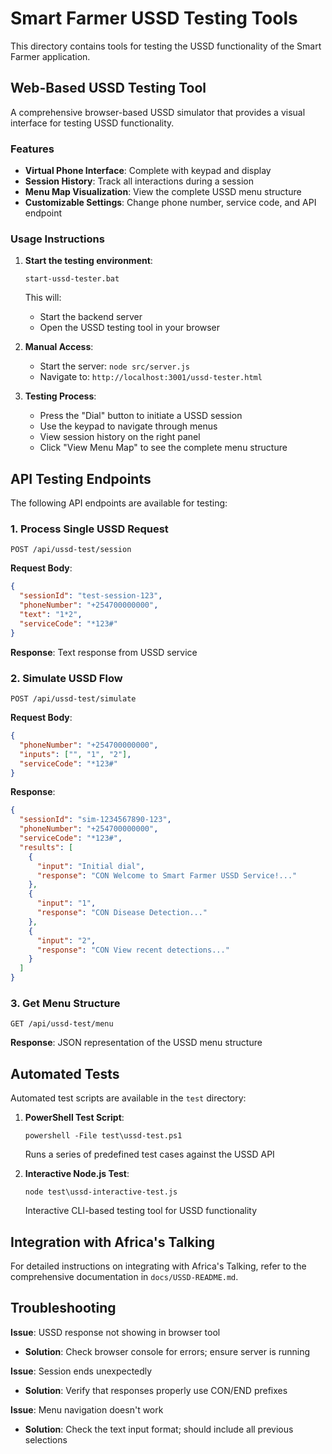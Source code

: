 # Smart Farmer USSD Testing Tools

This directory contains tools for testing the USSD functionality of the Smart Farmer application.

## Web-Based USSD Testing Tool

A comprehensive browser-based USSD simulator that provides a visual interface for testing USSD functionality.

### Features

- **Virtual Phone Interface**: Complete with keypad and display
- **Session History**: Track all interactions during a session
- **Menu Map Visualization**: View the complete USSD menu structure
- **Customizable Settings**: Change phone number, service code, and API endpoint

### Usage Instructions

1. **Start the testing environment**:
   ```
   start-ussd-tester.bat
   ```
   This will:
   - Start the backend server
   - Open the USSD testing tool in your browser

2. **Manual Access**:
   - Start the server: `node src/server.js`
   - Navigate to: `http://localhost:3001/ussd-tester.html`

3. **Testing Process**:
   - Press the "Dial" button to initiate a USSD session
   - Use the keypad to navigate through menus
   - View session history on the right panel
   - Click "View Menu Map" to see the complete menu structure

## API Testing Endpoints

The following API endpoints are available for testing:

### 1. Process Single USSD Request

```
POST /api/ussd-test/session
```

**Request Body**:
```json
{
  "sessionId": "test-session-123",
  "phoneNumber": "+254700000000",
  "text": "1*2",
  "serviceCode": "*123#"
}
```

**Response**: Text response from USSD service

### 2. Simulate USSD Flow

```
POST /api/ussd-test/simulate
```

**Request Body**:
```json
{
  "phoneNumber": "+254700000000",
  "inputs": ["", "1", "2"],
  "serviceCode": "*123#"
}
```

**Response**:
```json
{
  "sessionId": "sim-1234567890-123",
  "phoneNumber": "+254700000000",
  "serviceCode": "*123#",
  "results": [
    {
      "input": "Initial dial",
      "response": "CON Welcome to Smart Farmer USSD Service!..."
    },
    {
      "input": "1",
      "response": "CON Disease Detection..."
    },
    {
      "input": "2",
      "response": "CON View recent detections..."
    }
  ]
}
```

### 3. Get Menu Structure

```
GET /api/ussd-test/menu
```

**Response**: JSON representation of the USSD menu structure

## Automated Tests

Automated test scripts are available in the `test` directory:

1. **PowerShell Test Script**:
   ```
   powershell -File test\ussd-test.ps1
   ```
   Runs a series of predefined test cases against the USSD API

2. **Interactive Node.js Test**:
   ```
   node test\ussd-interactive-test.js
   ```
   Interactive CLI-based testing tool for USSD functionality

## Integration with Africa's Talking

For detailed instructions on integrating with Africa's Talking, refer to the comprehensive documentation in `docs/USSD-README.md`.

## Troubleshooting

**Issue**: USSD response not showing in browser tool
- **Solution**: Check browser console for errors; ensure server is running

**Issue**: Session ends unexpectedly
- **Solution**: Verify that responses properly use CON/END prefixes

**Issue**: Menu navigation doesn't work
- **Solution**: Check the text input format; should include all previous selections
